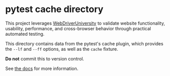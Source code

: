 # pytest cache directory #
This project leverages [WebDriverUniversity](https://webdriveruniversity.com/) to validate website functionality, usability, performance, and cross-browser behavior through practical automated testing.

This directory contains data from the pytest's cache plugin,
which provides the `--lf` and `--ff` options, as well as the `cache` fixture.

**Do not** commit this to version control.

See [the docs](https://docs.pytest.org/en/stable/how-to/cache.html) for more information.
